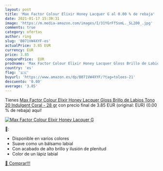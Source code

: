 ```yaml
---
layout: post
title: 'Max Factor Colour Elixir Honey Lacquer G al 0.00 % de rebaja'
date: 2021-01-17 15:39:31
image: 'https://m.media-amazon.com/images/I/31YGrFfSsmL._SL200_.jpg'
comments: true
category: ofertas
author: ring
slug: 'B071VW4XYF-es'
actualPrice: 3.85 EUR
currency: EUR
price: 3.85
comparePrice:  EUR
prodname: 'Max Factor Colour Elixir Honey Lacquer Gloss Brillo de Labios Tono 20 Indulgent Coral - 28 gr'
country: 'es'
flag: '🇪🇸'
buyurl: 'https://www.amazon.es/dp/B071VW4XYF/?tag=tolees-21'
descuento: '0.00'
average: '3.85'
---
```


Tienes [Max Factor Colour Elixir Honey Lacquer Gloss Brillo de Labios Tono 20 Indulgent Coral - 28 gr](https://www.amazon.es/dp/B071VW4XYF/?tag=tolees-21) con precio final de  3.85 EUR (original:  EUR) (0.00 %  de rebaja) aqui!

[![Max Factor Colour Elixir Honey Lacquer G](https://m.media-amazon.com/images/I/31YGrFfSsmL._SL200_.jpg)](https://www.amazon.es/dp/B071VW4XYF/?tag=tolees-21)

🔎:

- Disponible en varios colores
- Suave como un bálsamo labial
- Con acabado de alto brillo y ilusión de plenitud
- Color de un lápiz labial

[🛒 Comprar!!!](https://www.amazon.es/dp/B071VW4XYF/?tag=tolees-21)
